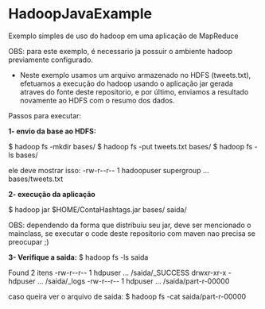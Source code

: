 # HadoopJavaExample


Exemplo simples de uso do hadoop em uma aplicação de MapReduce

OBS: para este exemplo, é necessario ja possuir o ambiente hadoop previamente configurado.

- Neste exemplo usamos um arquivo armazenado no HDFS (tweets.txt), efetuamos a execução do hadoop usando o aplicação jar gerada atraves do fonte deste repositorio, e por último, enviamos a resultado novamente ao HDFS com o resumo dos dados.

Passos para executar:

<b>1- envio da base ao HDFS:</b>

$ hadoop fs -mkdir bases/
$ hadoop fs -put tweets.txt bases/
$ hadoop fs -ls bases/

ele deve mostrar isso:
-rw-r--r-- 1 hadoopuser supergroup ... bases/tweets.txt

<b>2- execução da aplicação</b>  

$ hadoop jar $HOME/ContaHashtags.jar bases/ saida/

OBS: dependendo da forma que distribuiu seu jar, deve ser mencionado o mainclass, se executar o code deste repositorio com maven nao precisa se preocupar ;)


<b>3- Verifique a saida:</b>
$ hadoop fs -ls saida

Found 2 itens
-rw-r--r--   1 hdpuser ... /saida/_SUCCESS
drwxr-xr-x   - hdpuser ... /saida/_logs
-rw-r--r--   1 hdpuser ... /saida/part-r-00000

caso queira ver o arquivo de saida:
$ hadoop fs -cat saida/part-r-00000